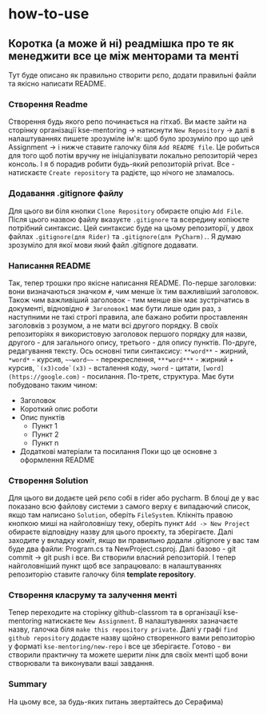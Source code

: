 # how-to-use
## Коротка (а може й ні) реадмішка про те як менеджити все це між менторами та менті 
Тут буде описано як правильно створити рєпо, додати правильні файли та якісно написати README.
### Створення Readme
Створення будь якого репо починається на гітхаб. Ви маєте зайти на сторінку організації kse-mentoring -> натиснути ```New Repository``` -> далі в налаштуваннях пишете зрозуміле ім'я: щоб було зрозуміло про що цей Assignment ->
і нижче ставите галочку біля ```Add README file```. Це робиться для того щоб потім вручну не ініціалізувати локально репозиторій через консоль. І я б порадив робити будь-який репозиторій privat. 
Все - натискаєте ```Create repository``` та радієте, що нічого не зламалось.
### Додавання .gitignore файлу
Для цього ви біля кнопки ```Clone Repository``` обираєте опцію ```Add File```. Після цього назвою файлу вказуєте ```.gitignore```
та всередину копіюєте потрібний синтаксис. Цей синтаксис буде на цьому репозиторії, у двох файлах ```.gitignore(для Rider)``` та ```.gitignore(для PyCharm).```.
Я думаю зрозуміло для якої мови який файл .gitignore додавати.
### Написання README
Так, тепер трошки про якісне написання README.
По-перше заголовки: вони визначаються значком ```#```, чим менше їх тим важливіший заголовок. Також чим важливіший заголовок - тим менше він має зустрічатись в документі, відновідно ```# Заголовок1``` має бути лише один раз, з наступними не такі строгі правила, але бажано робити проставленян заголовків з розумом, а не мати всі другого порядку. В своїх репозиторіях я використовую заголовок першого порядку для назви, другого - для загального опису, третього - для опису пунктів.
По-друге, редагування тексту. Ось основні типи синтаксису: ```**word**``` - жирний, ```*word*``` - курсив, ```~~word~~``` - перекреслення, ```***word***``` - жирний + курсив, ``` `(x3)code`(x3) ``` - всталення коду, ``` >word ``` - цитати, ```[word](https://google.com)``` - посилання. 
По-третє, структура. Має бути побудовано таким чином: 
- Заголовок
- Короткий опис роботи
- Опис пунктів
  - Пункт 1
  - Пункт 2
  - Пункт n
- Додаткові матеріали та посилання
Поки що це основне з оформлення README
### Створення Solution 
Для цього ви додаєте цей рєпо собі в rider або pycharm. В блоці де у вас показано всю файлову системи з самого верху є випадаючий список, якщо там написано ```Solution```, оберіть ```FileSystem```. Клікніть правою кнопкою миші на найголовнішу теку, оберіть пункт ```Add -> New Project``` обираєте відповідну назву для цього проєкту, та зберігаєте. Далі заходите у вкладку коміт, якщо ви правильно додали .gitignore у вас там буде два файли: Program.cs та NewProject.csproj. Далі базово - git commit -> git push і все. Ви створили власний репозиторій.
І тепер найголовніший пункт щоб все запрацювало: в налаштуваннях репозиторію ставите галочку біля **template repository**.
### Створення класруму та залучення менті
Тепер переходите на сторінку github-classrom та в організації kse-mentoring натискаєте ```New Assignment```. В налаштуваннях зазначаєте назву, галочка біля ```make this repository private```. Далі у графі ```find github repository``` додаєте назву щойно створенного вами репозиторію у форматі ```kse-mentoring/new-repo``` і все це зберігаєте. Готово - ви створили практичну та можете шерити лінк для своїх менті щоб вони створювали та виконували ваші завдання. 
### Summary
На цьому все, за будь-яких питань звертайтесь до Серафима)
